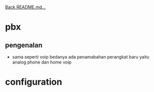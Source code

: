 <a href="../../README.md#back">Back README.md...</a>

# pbx
## pengenalan
- sama seperti voip bedanya ada penamabahan perangkat baru yaitu analog phone dan home voip

# configuration
##